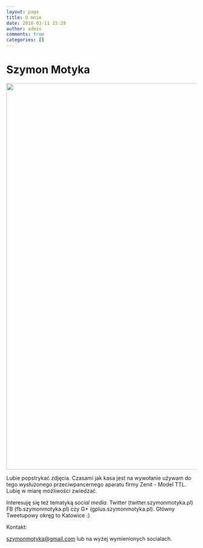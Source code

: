 ```yaml
---
layout: page
title: O mnie
date: 2010-03-11 15:29
author: admin
comments: true
categories: []
---
```

<h1></h1>
<h1>Szymon Motyka</h1>
<a href="http://szymonmotyka.pl/wp-content/uploads/2016/09/IMG_20160913_181930-ANIMATION.gif"><img class="aligncenter size-large wp-image-1558" src="http://szymonmotyka.pl/wp-content/uploads/2016/09/IMG_20160913_181930-ANIMATION-768x1024.gif" alt="" width="768" height="1024" /></a>

Lubie popstrykać zdjęcia. Czasami jak kasa jest na wywołanie używam do tego wysłużonego przeciwpancernego aparatu firmy Zenit - Model TTL. Lubię w miarę możliwości zwiedzać.

Interesuję się też tematyką s<em>ocial media</em>. Twitter (twitter.szymonmotyka.pl) FB (fb.szymonmotyka.pl) czy G+ (gplus.szymonmotyka.pl). Główny Tweetupowy okręg to Katowice :)

Kontakt:

szymonmotyka@gmail.com lub na wyżej wymienionych socialach.

